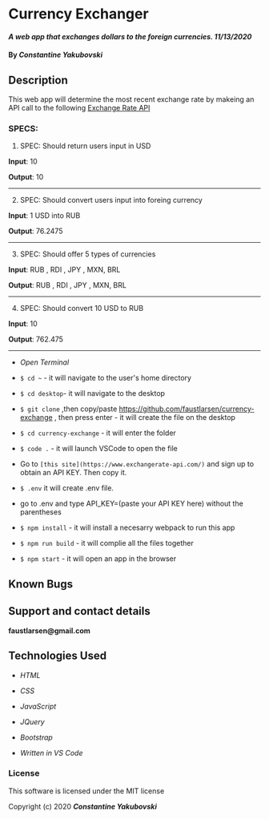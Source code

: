 # Currency Exchanger

#### _A web app that exchanges dollars to the foreign currencies. 11/13/2020_

#### By _**Constantine Yakubovski**_ 

## Description 

This web app will determine the most recent exchange rate by makeing an API call to the following [Exchange Rate API](https://www.exchangerate-api.com/)


### SPECS: ###

1. SPEC: Should return users input in USD 

**Input**: 10

**Output**: 10
____________________________________________________________________________________

2. SPEC: Should convert users input into foreing currency

**Input**: 1 USD into RUB

**Output**: 76.2475
____________________________________________________________________________________

3. SPEC: Should offer 5 types of currencies

**Input**: RUB , RDI , JPY , MXN, BRL

**Output**: RUB , RDI , JPY , MXN, BRL
____________________________________________________________________________________

4. SPEC: Should convert 10 USD to RUB

**Input**: 10

**Output**: 762.475
___________________________________________________________________________

-  _Open Terminal_

-  `$ cd ~` - it will navigate to the user's home directory

-  `$ cd desktop`- it will navigate to the desktop

-  `$ git clone` ,then copy/paste https://github.com/faustlarsen/currency-exchange  , then press enter - it will create the file on the desktop

-  `$ cd currency-exchange` - it will enter the folder

-  `$ code .` - it will launch VSCode to open the file

- Go to `[this site](https://www.exchangerate-api.com/)` and sign up to obtain an API KEY. Then copy it.

-  `$ .env`  it will create .env file. 

-  go to .env and type API_KEY=(paste your API KEY here) without the parentheses

 -  `$ npm install` - it will install a necesarry webpack to run this app

 -  `$ npm run build` - it will complie all the files together

 -  `$ npm start` - it will open an app in the browser

## Known Bugs

## Support and contact details

__faustlarsen@gmail.com__

## Technologies Used

-  _HTML_

-  _CSS_

-  _JavaScript_

-  _JQuery_

-  _Bootstrap_

-  _Written in VS Code_

### License

This software is licensed under the MIT license

Copyright (c) 2020 **_Constantine Yakubovski_**